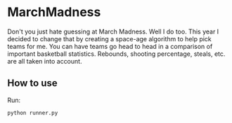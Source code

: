 MarchMadness
=====
Don't you just hate guessing at March Madness.  Well I do too.  This year I
decided to change that by creating a space-age algorithm to help pick teams for 
me.  You can have teams go head to head in a comparison of important basketball 
statistics.  Rebounds, shooting percentage, steals, etc. are all taken into 
account.

## How to use
Run:

    python runner.py

